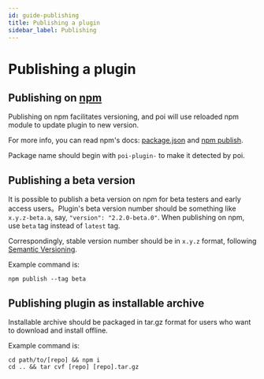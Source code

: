 ```yaml
---
id: guide-publishing
title: Publishing a plugin
sidebar_label: Publishing
---
```


# Publishing a plugin

## Publishing on [npm](http://npmjs.org)

Publishing on npm facilitates versioning, and poi will use reloaded npm module to update plugin to new version.

For more info, you can read npm's docs: [package.json](https://docs.npmjs.com/files/package.json) and [npm publish](https://docs.npmjs.com/cli/publish).

Package name should begin with `poi-plugin-` to make it detected by poi.

## Publishing a beta version

It is possible to publish a beta version on npm for beta testers and early access users。Plugin's beta version number should be something like `x.y.z-beta.a`, say, `"version": "2.2.0-beta.0"`. When publishing on npm, use `beta` tag instead of `latest` tag.

Correspondingly, stable version number should be in `x.y.z` format, following [Semantic Versioning](http://semver.org/).

Example command is:

`npm publish --tag beta`

## Publishing plugin as installable archive

Installable archive should be packaged in tar.gz format for users who want to download and install offline.

Example command is:

```
cd path/to/[repo] && npm i
cd .. && tar cvf [repo] [repo].tar.gz
```
